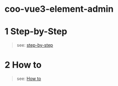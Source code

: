 # coo-vue3-element-admin

# 1 Step-by-Step

> see: [step-by-step](./docs/step-by-step/index.md)

# 2 How to

> see: [How to](./Howto.md)
